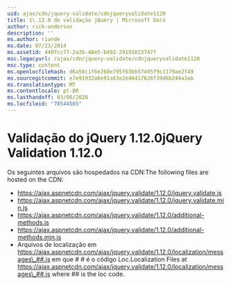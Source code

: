 ```yaml
---
uid: ajax/cdn/jquery-validate/cdnjqueryvalidate1120
title: 1\.12.0 de validação jQuery | Microsoft Docs
author: rick-anderson
description: ''
ms.author: riande
ms.date: 07/23/2014
ms.assetid: 440fcc77-2a3b-48e5-b492-29191823747f
msc.legacyurl: /ajax/cdn/jquery-validate/cdnjqueryvalidate1120
msc.type: content
ms.openlocfilehash: d6a58c1f6e268e795f63bb57495f9c1179ae2f49
ms.sourcegitcommit: e7e91932a6e91a63e2e46417626f39d6b244a3ab
ms.translationtype: MT
ms.contentlocale: pt-BR
ms.lasthandoff: 03/06/2020
ms.locfileid: "78544565"
---
```

# <a name="jquery-validation-1120"></a><span data-ttu-id="be183-102">Validação do jQuery 1.12.0</span><span class="sxs-lookup"><span data-stu-id="be183-102">jQuery Validation 1.12.0</span></span>

<span data-ttu-id="be183-103">Os seguintes arquivos são hospedados na CDN:</span><span class="sxs-lookup"><span data-stu-id="be183-103">The following files are hosted on the CDN:</span></span>

- https://ajax.aspnetcdn.com/ajax/jquery.validate/1.12.0/jquery.validate.js
- https://ajax.aspnetcdn.com/ajax/jquery.validate/1.12.0/jquery.validate.min.js
- https://ajax.aspnetcdn.com/ajax/jquery.validate/1.12.0/additional-methods.js
- https://ajax.aspnetcdn.com/ajax/jquery.validate/1.12.0/additional-methods.min.js
- <span data-ttu-id="be183-104">Arquivos de localização em https://ajax.aspnetcdn.com/ajax/jquery.validate/1.12.0/localization/messages\_##.js em que # # é o código Loc.</span><span class="sxs-lookup"><span data-stu-id="be183-104">Localization Files at https://ajax.aspnetcdn.com/ajax/jquery.validate/1.12.0/localization/messages\_##.js where ## is the loc code.</span></span>
